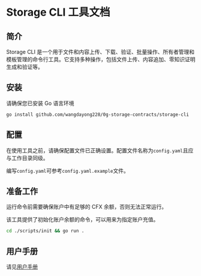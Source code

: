 # Storage CLI 工具文档

## 简介

Storage CLI 是一个用于文件和内容上传、下载、验证、批量操作、所有者管理和模板管理的命令行工具。它支持多种操作，包括文件上传、内容追加、零知识证明生成和验证等。

## 安装

请确保您已安装 Go 语言环境

```sh
go install github.com/wangdayong228/0g-storage-contracts/storage-cli
```

## 配置

在使用工具之前，请确保配置文件已正确设置。配置文件名称为`config.yaml`且应与工作目录同级。

编写`config.yaml`可参考`config.yaml.example`文件。

## 准备工作

运行命令前需要确保账户中有足够的 CFX 余额，否则无法正常运行。

该工具提供了初始化账户余额的命令，可以用来为指定账户充值。
```sh
cd ./scripts/init && go run .
```

## 用户手册
请见[用户手册](./docs/user-manual.md)